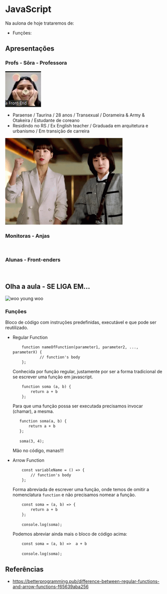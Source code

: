 # JavaScript

Na aulona de hoje trataremos de:

- Funções:


## Apresentações

### Profs - Sôra - Professora

![Professora](./assets/eu.jpg)

* Paraense / Taurina / 28 anos / Transexual / Dorameira & Army & Otakeira / Estudante de coreano
* Residindo no RS / Ex English teacher / Graduada em arquitetura e urbanismo / Em transição de carreira

<img src="./assets/extraordinaria.gif" alt="woo young woo" width="374" height="276" />

### Monitoras - Anjas

<img src="" alt="" width="" height="" />

### Alunas - Front-enders

<img src="" alt="" width="" height="" />


## Olha a aula - SE LIGA EM...

<img src="./assets/function.gif" alt="woo young woo" width="512" height="399" />

### Funções

Bloco de código com instruções predefinidas, executável e que pode ser reutilizado.

- Regular Function

    ```
        function nameOfFunction(parameter1, parameter2, ..., parameterX) {
                // function's body
        };
    ```

    Conhecida por função regular, justamente por ser a forma tradicional de se escrever uma função em javascript.

    ```
        function soma (a, b) {
            return a + b
        };
    ```
    Para que uma função possa ser executada precisamos invocar (chamar), a mesma. 

     ```
        function soma(a, b) {
            return a + b
        };

        soma(3, 4);
    ```

    Mão no código, manas!!!

- Arrow Function 

    ```
        const variableName = () => {
            // function's body
        };
    ```

    Forma abreviada de escrever uma função, onde temos de omitir a nomenclatura `function` e não precisamos nomear a função.

    ```
        const soma = (a, b) => {
            return a + b
        };

        console.log(soma);
    ```
    Podemos abreviar ainda mais o bloco de código acima:

    ```
        const soma = (a, b) =>  a + b

        console.log(soma);
    ```
    
## Referências 

* https://betterprogramming.pub/difference-between-regular-functions-and-arrow-functions-f65639aba256
